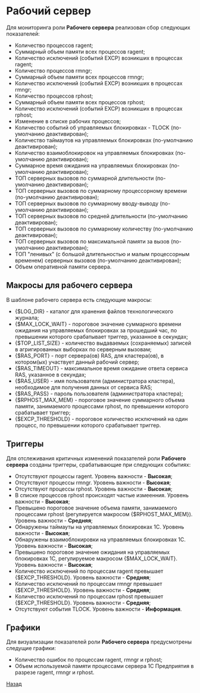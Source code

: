 # Рабочий сервер

Для мониторинга роли **Рабочего сервера** реализован сбор следующих показателей:
* Количество процессов ragent;
* Суммарный объем памяти всех процессов ragent;
* Количество исключений (событий EXCP) возникших в процессах ragent;
* Количество процессов rmngr;
* Суммарный объем памяти всех процессов rmngr;
* Количество исключений (событий EXCP) возникших в процессах rmngr;
* Количество процессов rphost;
* Суммарный объем памяти всех процессов rphost;
* Количество исключений (событий EXCP) возникших в процессах rphost;
* Изменение в списке рабочих процессов;
* Количество событий об управляемых блокировках - TLOCK (по-умолчанию деактивирован);
* Количество таймаутов на управляемых блокировках (по-умолчанию деактивирован);
* Количество взаимоблокировок на управляемых блокировках (по-умолчанию деактивирован);
* Суммарное время ожидания на управляемых блокировках (по-умолчанию деактивирован);
* ТОП серверных вызовов по суммарной длительности (по-умолчанию деактивирован);
* ТОП серверных вызовов по суммарному процессорному времени (по-умолчанию деактивирован);
* ТОП серверных вызовов по суммарному вводу-выводу (по-умолчанию деактивирован);
* ТОП серверных вызовов по средней длительности (по-умолчанию деактивирован);
* ТОП серверных вызовов по суммарному количеству (по-умолчанию деактивирован);
* ТОП серверных вызовов по максимальной памяти за вызов (по-умолчанию деактивирован);
* ТОП "ленивых" (с большой длительностью и малым процессорным временем) серверных вызовов (по-умолчанию деактивирован);
* Объем оперативной памяти сервера.

## Макросы для рабочего сервера
В шаблоне рабочего сервера есть следующие макросы:
* {$LOG_DIR} - каталог для хранения файлов технологического журнала;
* {$MAX_LOCK_WAIT} - пороговое значение суммарного времени ожидания на управляемых блокировках за прошедший час, по превышении которого срабатывает триггер, указанное в секундах;
* {$TOP_LIST_SIZE} - количество выдаваемых (сохраняемых) записей в агригированных выборках по серверным вызовам;
* {$RAS_PORT} - порт сервера(ов) RAS, для кластера(ов), в котором(ых) участвует данный рабочий сервер;
* {$RAS_TIMEOUT} - максимальное время ожидание ответа сервиса RAS, указанное в секундах;
* {$RAS_USER} - имя пользователя (администратора кластера), необходимое для получения данных от сервиса RAS;
* {$RAS_PASS} - пароль пользователя (администратора кластера);
* {$RPHOST_MAX_MEM} - пороговое значение суммарного объема памяти, занимаемого процессами rphost, по превышении которого срабатывает триггер;
* {$EXCP_THRESHOLD} - пороговое количество исключений на один процесс, по превышении которого срабатывает триггер.

## Триггеры
Для отслеживания критичных изменений показателей роли **Рабочего сервера** созданы триггеры, срабатывающие при следующих событиях:
* Отсутствуют процессы ragent. Уровень важности - **Высокая**;
* Отсутствуют процессы rmngr. Уровень важности - **Высокая**;
* Отсутствуют процессы rphost. Уровень важности - **Высокая**;
* В списке процессов rphost происходят частые измеенния. Уровень важности - **Высокая**;
* Превышено пороговое значение объема памяти, занимаемого процессами rphost (регулируется макросом {$RPHOST_MAX_MEM}). Уровень важности - **Средняя**;
* Обнаружены таймауты на управляемых блокировках 1С. Уровень важности - **Высокая**;
* Обнаружены взаимоблокировки на управляемых блокировках 1С. Уровень важности - **Высокая**;
* Превышено пороговое значение ожидания на управляемых блокировках 1С, регулируемое макросом {$MAX_LOCK_WAIT}. Уровень важности - **Высокая**;
* Количество исключений по процессам ragent превышает {$EXCP_THRESHOLD}. Уровень важности - **Средняя**;
* Количество исключений по процессам rmngr превышает {$EXCP_THRESHOLD}. Уровень важности - **Средняя**;
* Количество исключений по процессам rphost превышает {$EXCP_THRESHOLD}. Уровень важности - **Средняя**;
* Отсутствуют события TLOCK. Уровень важности - **Информация**.

## Графики
Для визуализации показателей роли **Рабочего сервера** предусмотрены следущие графики:
* Количество ошибок по процессам ragent, rmngr и rphost;
* Объем используемой памяти процессами сервера 1С Предприятия в разрезе ragent, rmngr и rphost.

[Назад](../README.md)
